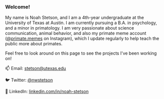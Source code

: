 ### Welcome!

My name is Noah Stetson, and I am a 4th-year undergraduate at the University of Texas at Austin. I am currently pursuing a B.A. in psychology, and a minor in primatology. I am very passionate about science communication, animal behavior, and also my primate meme account ([@primate.memes](https://www.instagram.com/primate.memes/) on Instagram), which I update regularly to help teach the public more about primates.

Feel free to look around on this page to see the projects I've been working on!


📫 Email: [stetson@utexas.edu](kstetson@utexas.edu) 

🐦 Twitter: [@nwstetson](https://twitter.com/NWStetson) 

🤝 LinkedIn: [linkedin.com/in/noah-stetson](https://linkedin.com/in/noah-stetson)
 

<!--
Once website is done:

💻 Website (work in-progress): [nwstetson.github.io](https://nwstetson.github.io)

-->
